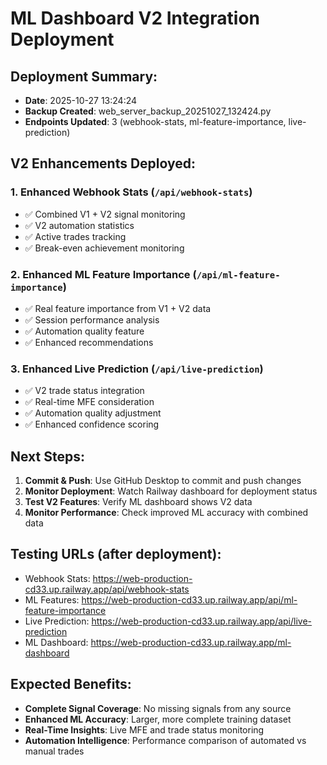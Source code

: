 
# ML Dashboard V2 Integration Deployment

## Deployment Summary:
- **Date**: 2025-10-27 13:24:24
- **Backup Created**: web_server_backup_20251027_132424.py
- **Endpoints Updated**: 3 (webhook-stats, ml-feature-importance, live-prediction)

## V2 Enhancements Deployed:

### 1. Enhanced Webhook Stats (`/api/webhook-stats`)
- ✅ Combined V1 + V2 signal monitoring
- ✅ V2 automation statistics
- ✅ Active trades tracking
- ✅ Break-even achievement monitoring

### 2. Enhanced ML Feature Importance (`/api/ml-feature-importance`)
- ✅ Real feature importance from V1 + V2 data
- ✅ Session performance analysis
- ✅ Automation quality feature
- ✅ Enhanced recommendations

### 3. Enhanced Live Prediction (`/api/live-prediction`)
- ✅ V2 trade status integration
- ✅ Real-time MFE consideration
- ✅ Automation quality adjustment
- ✅ Enhanced confidence scoring

## Next Steps:
1. **Commit & Push**: Use GitHub Desktop to commit and push changes
2. **Monitor Deployment**: Watch Railway dashboard for deployment status
3. **Test V2 Features**: Verify ML dashboard shows V2 data
4. **Monitor Performance**: Check improved ML accuracy with combined data

## Testing URLs (after deployment):
- Webhook Stats: https://web-production-cd33.up.railway.app/api/webhook-stats
- ML Features: https://web-production-cd33.up.railway.app/api/ml-feature-importance
- Live Prediction: https://web-production-cd33.up.railway.app/api/live-prediction
- ML Dashboard: https://web-production-cd33.up.railway.app/ml-dashboard

## Expected Benefits:
- **Complete Signal Coverage**: No missing signals from any source
- **Enhanced ML Accuracy**: Larger, more complete training dataset
- **Real-Time Insights**: Live MFE and trade status monitoring
- **Automation Intelligence**: Performance comparison of automated vs manual trades
